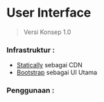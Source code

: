 # User Interface

> Versi Konsep 1.0

### Infrastruktur :

 * [Statically](https://statically.io) sebagai CDN
 * [Bootstrap](https://getbootstrap.com) sebagai UI Utama

### Penggunaan :

